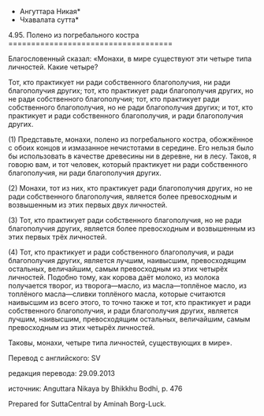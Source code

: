 * Ангуттара Никая*
* Чхавалата сутта*

4\.95\. Полено из погребального костра
\=\=\=\=\=\=\=\=\=\=\=\=\=\=\=\=\=\=\=\=\=\=\=\=\=\=\=\=\=\=\=\=\=\=\=\=

Благословенный сказал: «Монахи, в мире существуют эти четыре типа личностей\. Какие четыре?

Тот, кто практикует ни ради собственного благополучия, ни ради благополучия других; тот, кто практикует ради благополучия других, но не ради собственного благополучия; тот, кто практикует ради собственного благополучия, но не ради благополучия других; и тот, кто практикует и ради собственного благополучия, и ради благополучия других\.

\(1\) Представьте, монахи, полено из погребального костра, обожжённое с обоих концов и измазанное нечистотами в середине\. Его нельзя было бы использовать в качестве древесины ни в деревне, ни в лесу\. Таков, я говорю вам, и тот человек, который практикует ни ради собственного благополучия, ни ради благополучия других\.

\(2\) Монахи, тот из них, кто практикует ради благополучия других, но не ради собственного благополучия, является более превосходным и возвышенным из этих первых двух личностей\.

\(3\) Тот, кто практикует ради собственного благополучия, но не ради благополучия других, является более превосходным и возвышенным из этих первых трёх личностей\.

\(4\) Тот, кто практикует и ради собственного благополучия, и ради благополучия других, является лучшим, наивысшим, превосходящим остальных, величайшим, самым превосходным из этих четырёх личностей\. Подобно тому, как корова даёт молоко, из молока получается творог, из творога—масло, из масла—топлёное масло, из топлёного масла—сливки топлёного масла, которые считаются наивысшим из всего этого, то точно также и тот, кто практикует и ради собственного благополучия, и ради благополучия других, является лучшим, наивысшим, превосходящим остальных, величайшим, самым превосходным из этих четырёх личностей\.

Таковы, монахи, четыре типа личностей, существующих в мире»\.

Перевод с английского: SV

редакция перевода: 29\.09\.2013

источник: Anguttara Nikaya by Bhikkhu Bodhi, p\. 476

Prepared for SuttaCentral by Aminah Borg\-Luck\.